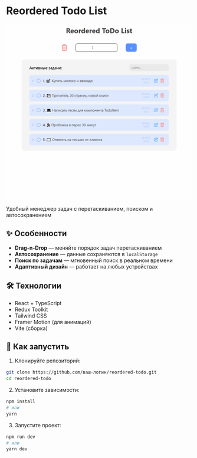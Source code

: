 # Reordered Todo List

![Demo GIF](./demo.gif) 

Удобный менеджер задач с перетаскиванием, поиском и автосохранением

## ✨ Особенности
- **Drag-n-Drop** — меняйте порядок задач перетаскиванием
- **Автосохранение** — данные сохраняются в `localStorage`
- **Поиск по задачам** — мгновенный поиск в реальном времени
- **Адаптивный дизайн** — работает на любых устройствах

## 🛠 Технологии
- React + TypeScript
- Redux Toolkit
- Tailwind CSS
- Framer Motion (для анимаций)
- Vite (сборка)

## 🚀 Как запустить

1. Клонируйте репозиторий:
```bash
git clone https://github.com/ваш-логин/reordered-todo.git
cd reordered-todo
```

2. Установите зависимости:
```bash
npm install
# или
yarn
```

3. Запустите проект:
```bash
npm run dev
# или
yarn dev
```
